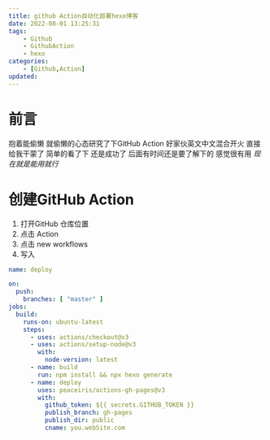 ```yaml
---
title: github Action自动化部署hexo博客
date: 2022-08-01 13:25:31
tags: 
    - Github
    - GithubAction
    - hexo
categories:
    - [Github,Action]
updated:
---
```

# 前言
抱着能偷懒 就偷懒的心态研究了下GitHub Action 好家伙英文中文混合开火 直接给我干蒙了 
简单的看了下 还是成功了 后面有时间还是要了解下的 感觉很有用 *现在就是能用就行*

# 创建GitHub Action
1. 打开GitHub 仓库位置 
2. 点击 Action
3. 点击 new workflows
4. 写入 
```yml
name: deploy

on:
  push:
    branches: [ "master" ]
jobs:
  build:
    runs-on: ubuntu-latest
    steps:
      - uses: actions/checkout@v3
      - uses: actions/setup-node@v3
        with:
          node-version: latest
      - name: build
        run: npm install && npx hexo generate
      - name: deploy
        uses: peaceiris/actions-gh-pages@v3
        with: 
          github_token: ${{ secrets.GITHUB_TOKEN }}
          publish_branch: gh-pages
          publish_dir: public
          cname: you.webSite.com

```